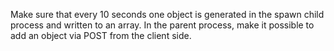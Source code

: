 Make sure that every 10 seconds one object is generated in the spawn child process and written to an array. 
In the parent process, make it possible to add an object via POST from the client side.
